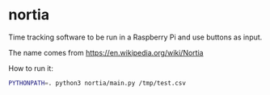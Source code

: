# nortia
Time tracking software to be run in a Raspberry Pi and use buttons as input.

The name comes from https://en.wikipedia.org/wiki/Nortia

How to run it:

```bash
PYTHONPATH=. python3 nortia/main.py /tmp/test.csv
```